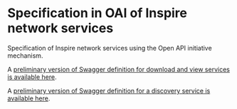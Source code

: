 # Specification in OAI of Inspire network services

Specification of Inspire network services using the Open API initiative mechanism.

A [preliminary version of Swagger definition for download and view services is available here](https://app.swaggerhub.com/apis/benoitdavidfr/inspireinoai).

A [preliminary version of Swagger definition for a discovery service is available here](https://app.swaggerhub.com/apis/benoitdavidfr/discoveryinoai).
